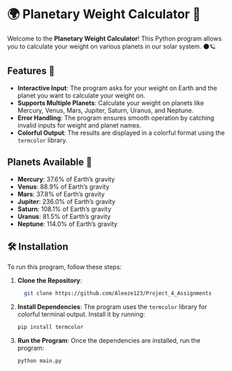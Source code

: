 # 🌍 Planetary Weight Calculator 🚀

Welcome to the **Planetary Weight Calculator**! This Python program allows you to calculate your weight on various planets in our solar system. 🌑🪐

## Features 🌟

- **Interactive Input**: The program asks for your weight on Earth and the planet you want to calculate your weight on.
- **Supports Multiple Planets**: Calculate your weight on planets like Mercury, Venus, Mars, Jupiter, Saturn, Uranus, and Neptune.
- **Error Handling**: The program ensures smooth operation by catching invalid inputs for weight and planet names.
- **Colorful Output**: The results are displayed in a colorful format using the `termcolor` library.

## Planets Available 🌌

- **Mercury**: 37.6% of Earth’s gravity
- **Venus**: 88.9% of Earth’s gravity
- **Mars**: 37.8% of Earth’s gravity
- **Jupiter**: 236.0% of Earth’s gravity
- **Saturn**: 108.1% of Earth’s gravity
- **Uranus**: 81.5% of Earth’s gravity
- **Neptune**: 114.0% of Earth’s gravity


## 🛠️ Installation

To run this program, follow these steps:

1. **Clone the Repository**:
    ```bash
      git clone https://github.com/Aleeze123/Project_4_Assignments
    ```

2. **Install Dependencies**:
    The program uses the `termcolor` library for colorful terminal output. Install it by running:
    ```bash
    pip install termcolor
    ```

3. **Run the Program**:
    Once the dependencies are installed, run the program:
    ```bash
    python main.py
    ```
